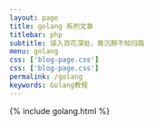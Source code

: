 ```yaml
---
layout: page
title: golang 系列文章
titlebar: php
subtitle: 误入百花深处，竟沉醉不知归路
menu: golang
css: ['blog-page.css']
css: ['blog-page.css']
permalink: /golang
keywords: Golang教程
---
```


{% include golang.html %}